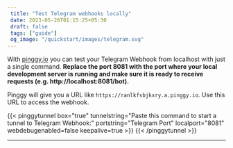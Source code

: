 ```yaml
---
 title: "Test Telegram webhooks locally" 
 date: 2023-05-26T01:15:25+05:30 
 draft: false 
 tags: ["guide"]
 og_image: "/quickstart/images/telegram.svg"
---
```


With [pinggy.io](https://pinggy.io) you can test your Telegram Webhook from localhost with just a single command. **Replace the port 8081 with the port where your local development server is running and make sure it is ready to receive requests (e.g. http://localhost:8081/bot).**

Pinggy will give you a URL like `https://ranlkfsbjkxry.a.pinggy.io`. Use this URL to access the webhook.

{{< pinggytunnel box="true" tunnelstring="Paste this command to start a tunnel to Telegram Webhook:" portstring="Telegram Port" localport="8081" webdebugenabled=false keepalive=true >}}
{{< /pinggytunnel >}}

<hr>
